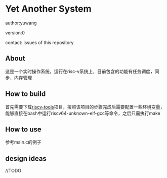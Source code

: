 # Yet Another System

author:yuwang

version:0

contact: issues of this repository



## About

这是一个实时操作系统，运行在risc-v系统上，目前包含的功能有任务调度，同步，内存管理



## How to build

首先需要下载[riscv-tools](https://github.com/riscv/riscv-tools)项目，按照该项目的步骤完成后需要配置一些环境变量，能够直接在bash中运行riscv64-unknown-elf-gcc等命令，之后只需执行make



## How to use

参考main.c的例子



## design ideas

//TODO
